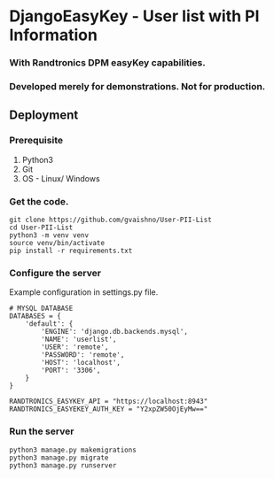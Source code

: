 # DjangoEasyKey - User list with PI Information
### With Randtronics DPM easyKey capabilities.
### Developed merely for demonstrations. Not for production.

## Deployment
### Prerequisite
1. Python3
2. Git
3. OS - Linux/ Windows
### Get the code.
```
git clone https://github.com/gvaishno/User-PII-List
cd User-PII-List
python3 -m venv venv
source venv/bin/activate
pip install -r requirements.txt
```
### Configure the server
Example configuration in settings.py file.
```
# MYSQL DATABASE
DATABASES = {
    'default': {
        'ENGINE': 'django.db.backends.mysql',
        'NAME': 'userlist',
        'USER': 'remote',
        'PASSWORD': 'remote',
        'HOST': 'localhost',
        'PORT': '3306',
    }
}

RANDTRONICS_EASYKEY_API = "https://localhost:8943"
RANDTRONICS_EASYEKEY_AUTH_KEY = "Y2xpZW50OjEyMw=="
```
### Run the server
```
python3 manage.py makemigrations
python3 manage.py migrate
python3 manage.py runserver
```
